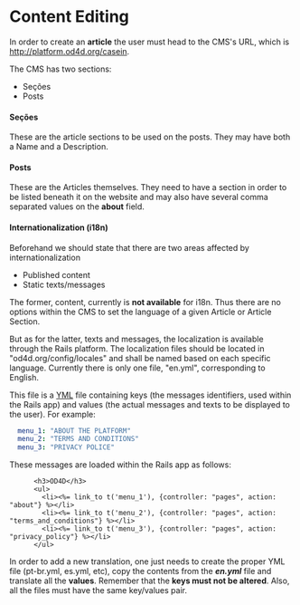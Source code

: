 # Content Editing

In order to create an **article** the user must head to the CMS's URL, which is http://platform.od4d.org/casein.

The CMS has two sections:

- Seções
- Posts

#### Seções

These are the article sections to be used on the posts. They may have both a Name and a Description.

#### Posts

These are the Articles themselves. They need to have a section in order to be listed beneath it on the website and may also have several comma separated values on the **about** field.

#### Internationalization (i18n)

Beforehand we should state that there are two areas affected by internationalization

- Published content
- Static texts/messages

The former, content, currently is **not available** for i18n. Thus there are no options within the CMS to set the language of a given Article or Article Section.

But as for the latter, texts and messages, the localization is available through the Rails platform. The localization files should be located in "od4d.org/config/locales" and shall be named based on each specific language. Currently there is only one file, "en.yml", corresponding to English.

This file is a [YML](http://en.wikipedia.org/wiki/YAML) file containing keys (the messages identifiers, used within the Rails app) and values (the actual messages and texts to be displayed to the user). For example:

```yml
  menu_1: "ABOUT THE PLATFORM"
  menu_2: "TERMS AND CONDITIONS"
  menu_3: "PRIVACY POLICE"
```

These messages are loaded within the Rails app as follows:

```erb
      <h3>OD4D</h3>
      <ul>
        <li><%= link_to t('menu_1'), {controller: "pages", action: "about"} %></li>
        <li><%= link_to t('menu_2'), {controller: "pages", action: "terms_and_conditions"} %></li>
        <li><%= link_to t('menu_3'), {controller: "pages", action: "privacy_policy"} %></li>
      </ul>
```

In order to add a new translation, one just needs to create the proper YML file (pt-br.yml, es.yml, etc), copy the contents from the ***en.yml*** file and translate all the **values**. Remember that the **keys must not be altered**. Also, all the files must have the same key/values pair.
